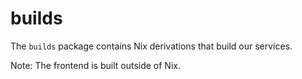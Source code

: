 # builds

The `builds` package contains Nix derivations that build our services.

Note: The frontend is built outside of Nix.
